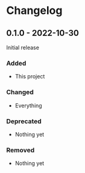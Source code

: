 # Changelog

## 0.1.0 - 2022-10-30
Initial release
### Added
- This project
### Changed
- Everything
### Deprecated
- Nothing yet
### Removed
- Nothing yet